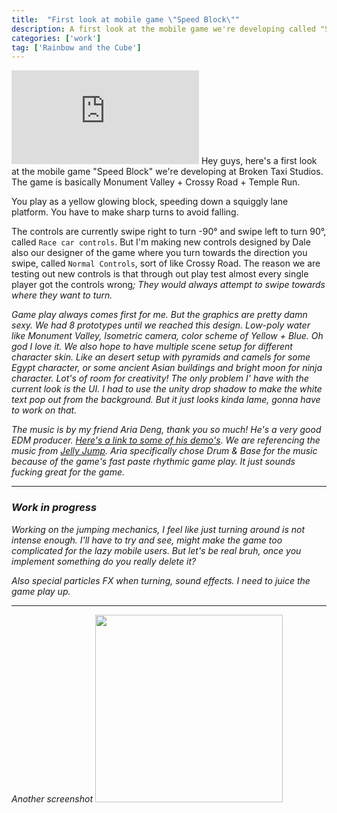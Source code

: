 ```yaml
---
title:  "First look at mobile game \"Speed Block\""
description: A first look at the mobile game we're developing called "Speed Block".
categories: ['work']
tag: ['Rainbow and the Cube']
---
```

<iframe src="https://www.youtube.com/embed/9pSojwQl19w?VQ=HD720" frameborder="0" allowfullscreen></iframe> 
Hey guys, here's a first look at the mobile game "Speed Block" we're developing at Broken Taxi Studios. The game is basically Monument Valley + Crossy Road + Temple Run.

You play as a yellow glowing block, speeding down a squiggly lane platform. You have to make sharp turns to avoid falling.

The controls are currently swipe right to turn -90° and swipe left to turn 90°, called `Race car controls`. But I'm making new controls designed by Dale also our designer of the game where you turn towards the direction you swipe, called `Normal Controls`, sort of like Crossy Road. The reason we are testing out new controls is that through out play test almost every single player got the controls wrong<i class="twitch FailFish"/>; They would always attempt to swipe towards where they want to turn. 

Game play always comes first for me. But the graphics are pretty damn sexy<i class="twitch Kreygasm"/>. We had 8 prototypes until we reached this design. Low-poly water like Monument Valley, Isometric camera, color scheme of Yellow + Blue. Oh god I love it. We also hope to have multiple scene setup for different character skin. Like an desert setup with pyramids and camels for some Egypt character, or some ancient Asian buildings and bright moon for ninja character. Lot's of room for creativity! The only problem I' have with the current look is the UI. I had to use the unity drop shadow to make the white text pop out from the background. But it just looks kinda lame, gonna have to work on that.

The music is by my friend Aria Deng, thank you so much! He's a very good EDM producer. [Here's a link to some of his demo's][arialink]. We are referencing the music from [_Jelly Jump_][jellyjump]. Aria specifically chose Drum & Base for the music because of the game's fast paste rhythmic game play. It just sounds fucking great for the game.

---

### Work in progress

Working on the jumping mechanics, I feel like just turning around is not intense enough. I'll have to try and see, might make the game too complicated for the lazy mobile users. But let's be real bruh, once you implement something do you really delete it?<i class="twitch Kappa"/>

Also special particles FX when turning, sound effects. I need to juice the game play up.

---

_Another screenshot_
<img src="http://i.imgur.com/SITVo9c.png" style="width: 300px;"/>

[arialink]: http://i.xiami.com/ariadeng/demo?spm=a1z1s.6632057.350708669.3.lMo8Gq
[jellyjump]: https://itunes.apple.com/us/app/jelly-jump/id955327604?mt=8
